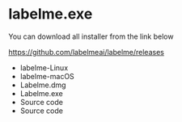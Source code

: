 # labelme.exe
You can download all installer from the link below

https://github.com/labelmeai/labelme/releases

- labelme-Linux
- labelme-macOS
- Labelme.dmg
- Labelme.exe
- Source code
- Source code
